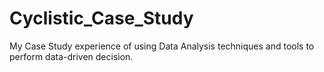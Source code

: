 # Cyclistic_Case_Study
My Case Study experience of using Data Analysis techniques and tools to perform data-driven decision.
